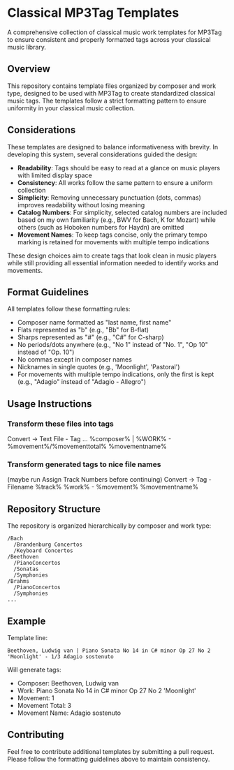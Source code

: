 # Classical MP3Tag Templates

A comprehensive collection of classical music work templates for MP3Tag to ensure consistent and properly formatted tags across your classical music library.

## Overview

This repository contains template files organized by composer and work type, designed to be used with MP3Tag to create standardized classical music tags. The templates follow a strict formatting pattern to ensure uniformity in your classical music collection.

## Considerations

These templates are designed to balance informativeness with brevity. In developing this system, several considerations guided the design:

- **Readability**: Tags should be easy to read at a glance on music players with limited display space
- **Consistency**: All works follow the same pattern to ensure a uniform collection
- **Simplicity**: Removing unnecessary punctuation (dots, commas) improves readability without losing meaning
- **Catalog Numbers**: For simplicity, selected catalog numbers are included based on my own familiarity (e.g., BWV for Bach, K for Mozart) while others (such as Hoboken numbers for Haydn) are omitted
- **Movement Names**: To keep tags concise, only the primary tempo marking is retained for movements with multiple tempo indications

These design choices aim to create tags that look clean in music players while still providing all essential information needed to identify works and movements.

## Format Guidelines

All templates follow these formatting rules:

- Composer name formatted as "last name, first name"
- Flats represented as "b" (e.g., "Bb" for B-flat)
- Sharps represented as "#" (e.g., "C#" for C-sharp)
- No periods/dots anywhere (e.g., "No 1" instead of "No. 1", "Op 10" instead of "Op. 10")
- No commas except in composer names
- Nicknames in single quotes (e.g., 'Moonlight', 'Pastoral')
- For movements with multiple tempo indications, only the first is kept (e.g., "Adagio" instead of "Adagio - Allegro")

## Usage Instructions

### Transform these files into tags
Convert -> Text File - Tag ...
%composer% | %WORK% - %movement%/%movementtotal% %movementname%

### Transform generated tags to nice file names
(maybe run Assign Track Numbers before continuing)
Convert -> Tag - Filename
%track% %work% - %movement% %movementname%

## Repository Structure

The repository is organized hierarchically by composer and work type:

```
/Bach
  /Brandenburg Concertos
  /Keyboard Concertos
/Beethoven
  /PianoConcertos
  /Sonatas
  /Symphonies
/Brahms
  /PianoConcertos
  /Symphonies
...
```

## Example

Template line:
```
Beethoven, Ludwig van | Piano Sonata No 14 in C# minor Op 27 No 2 'Moonlight' - 1/3 Adagio sostenuto
```

Will generate tags:
- Composer: Beethoven, Ludwig van
- Work: Piano Sonata No 14 in C# minor Op 27 No 2 'Moonlight'
- Movement: 1
- Movement Total: 3
- Movement Name: Adagio sostenuto

## Contributing

Feel free to contribute additional templates by submitting a pull request. Please follow the formatting guidelines above to maintain consistency.

